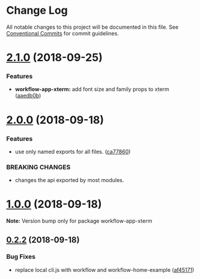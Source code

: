 # Change Log

All notable changes to this project will be documented in this file.
See [Conventional Commits](https://conventionalcommits.org) for commit guidelines.

<a name="2.1.0"></a>
# [2.1.0](https://github.com/havardh/workflow/compare/workflow-app-xterm@2.0.0...workflow-app-xterm@2.1.0) (2018-09-25)


### Features

* **workflow-app-xterm:** add font size and family props to xterm ([aaedb0b](https://github.com/havardh/workflow/commit/aaedb0b))





<a name="2.0.0"></a>
# [2.0.0](https://github.com/havardh/workflow/compare/workflow-app-xterm@1.0.0...workflow-app-xterm@2.0.0) (2018-09-18)


### Features

* use only named exports for all files. ([ca77860](https://github.com/havardh/workflow/commit/ca77860))


### BREAKING CHANGES

* changes the api exported by most modules.





<a name="1.0.0"></a>
# [1.0.0](https://github.com/havardh/workflow/compare/workflow-app-xterm@0.2.2...workflow-app-xterm@1.0.0) (2018-09-18)

**Note:** Version bump only for package workflow-app-xterm





<a name="0.2.2"></a>
## [0.2.2](https://github.com/havardh/workflow/compare/workflow-app-xterm@0.2.1...workflow-app-xterm@0.2.2) (2018-09-18)


### Bug Fixes

* replace local cli.js with workflow and workflow-home-example ([af45171](https://github.com/havardh/workflow/commit/af45171))
